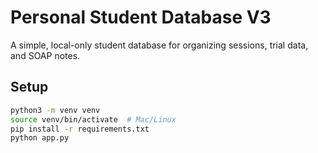 # Personal Student Database V3

A simple, local-only student database for organizing sessions, trial data, and SOAP notes.

## Setup
```bash
python3 -m venv venv
source venv/bin/activate  # Mac/Linux
pip install -r requirements.txt
python app.py